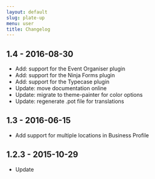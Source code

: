 ```yaml
---
layout: default
slug: plate-up
menu: user
title: Changelog
---
```

## 1.4 - 2016-08-30
* Add: support for the Event Organiser plugin
* Add: support for the Ninja Forms plugin
* Add: support for the Typecase plugin
* Update: move documentation online
* Update: migrate to theme-painter for color options
* Update: regenerate .pot file for translations

## 1.3 - 2016-06-15
* Add support for multiple locations in Business Profile

## 1.2.3 - 2015-10-29
* Update <title> tag technique to improve compatibility with WordPress 4.4

## 1.2.2 - 2015-08-21
* Fix: can't select all reviews or category of reviews to display on front page

## 1.2.1 - 2015-05-30
* Update booking form styles for upcoming custom fields addon
* Load menus by theme_location instead of menu_name

## 1.2 - 2015-04-27
* Add new Contact Page Template
* Automatically load the parent stylesheet in child themes
* Add .pot file and load textdomain for translation
* Fix: dropdown conflict with Open Table Widget plugin
* Fix: properly sanitize customizer settings
* Improve: more appropriate cap checks for theme options
* Remove dependency on Simple Admin Pages lib

## 1.1.5 - 2015-04-21
* Additional security hardening in plugin activation lib

## 1.1.4 - 2015-04-20
* Fix low-risk security vulnerability with unescaped URLs in license and plugin activation libs
* Fix disappearing hero element on small screens when no review is displayed
* Fix textdomain on a couple of strings

## 1.1.3 - 2014-12-07
* Fix call to undefined lcfirst() in PHP version less than 5.3.0

## 1.1.2 - 2014-12-03
* Update display of reviews to accomodate changes in a new version of the plugin
* Fix display of hero element on small screens if no image is used

## 1.1.1 - 2014-11-14
* Fix: booking form time picker on new iOS 8 devices
* Tighten up the vertical spacing in the header on small screens

## 1.1 - 2014-09-15
* Add: options to show a random review on the homepage from all reviews or just one category
* Add: when showing multiple reviews on the homepage, cycle through them with a fade effect
* Fix: add missing icon for bookings link in contact cards
* Unbundle plugins and pull them from the repository now that they're available

## 1.0.1 - 2014-09-02
* Add support for MailChimp for Restaurant Reservations addon
* Update Simple Admin Pages library to v2.0.a.7

## 1.0 - 2014-05-26
* Initial public release
